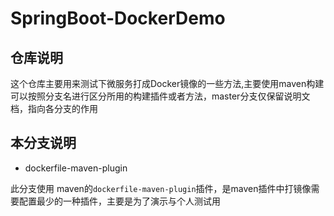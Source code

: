 # SpringBoot-DockerDemo
## 仓库说明
这个仓库主要用来测试下微服务打成Docker镜像的一些方法,主要使用maven构建
可以按照分支名进行区分所用的构建插件或者方法，master分支仅保留说明文档，指向各分支的作用
## 本分支说明
- dockerfile-maven-plugin  

此分支使用 maven的`dockerfile-maven-plugin`插件，是maven插件中打镜像需要配置最少的一种插件，主要是为了演示与个人测试用